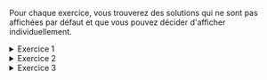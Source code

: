 
Pour chaque exercice, vous trouverez des solutions qui ne sont pas affichées par défaut et que vous pouvez décider d'afficher individuellement. 




<details>
  <summary>Exercice 1</summary>
  
  Les instructions basiques en C++ sont séparées par des point-virgules. Dans le code de l'exercice 1, la fonction *main* est composée de 4 instructions.
  
  La première instruction est la suivante : 
  ```c++
  cout << "Hello World! " << endl;
  ```
    
  La seconde instruction est la suivante : 
  ```c++
  int a = 10;
  ```
    
    
  La troisième instruction est la suivante : 
  ```c++
  cout << "Hello" << a << endl;
  ```
    
  Enfin, la quatrième et dernière instruction est la suivante : 
  ```c++
  return 0;
  ```
  
</details>




<details>
  <summary>Exercice 2</summary>
  

  Oui, le code fonctionne. La ligne `using namespace std;` a été supprimée mais le préfix `std::` a été ajouté à tous les mots clefs `cout` et `endl`. 

  Par exemple, la ligne : 
  ```c++
  cout << "Hello World! " << endl;
  ```

  a été remplacée par la ligne suivante : 
  ```c++
  std::cout << "Hello World! " << std::endl;
  ```


</details>




<details>
    <summary> Exercice 3 </summary>
    La solution de l'exercice 1.
</details>
